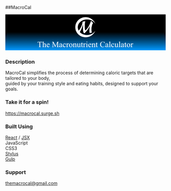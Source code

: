 ##MacroCal  

[![header](./screen-shot.png)](https://macrocal.surge.sh)



### Description
MacroCal simplifies the process of determining caloric targets that are tailored to your body,  
guided by your training style and eating habits, designed to support your goals.  



### Take it for a spin!
https://macrocal.surge.sh  



### Built Using
[React](https://github.com/facebook/react) / [JSX](https://facebook.github.io/react/docs/jsx-in-depth.html)   
JavaScript  
CSS3  
[Stylus](https://github.com/stylus/stylus)  
[Gulp](https://github.com/gulpjs/gulp)  


### Support
[themacrocal@gmail.com](mailto:themacrocal@gmail.com)

